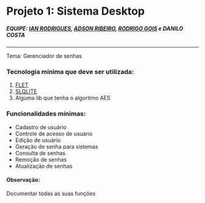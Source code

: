 # Projeto 1: Sistema Desktop

##### EQUIPE: <a href="https://github.com/ianroddrs">IAN RODRIGUES</a>, <a href="https://github.com/andrerbr">ADSON RIBEIRO</a>, <a href="https://github.com/rodrigogois685">RODRIGO GOIS</a> e DANILO COSTA

<hr>

<p>
  Tema: Gerenciador de senhas
</p>
  
<h3>Tecnologia mínima que deve ser utilizada:</h3>
<ol>
  <li>
    <a href="https://flet.dev/" target="_blank">FLET</a>
  </li>
  <li>
    <a href="https://docs.python.org/3/library/sqlite3.html" target="_blank">SLQLITE</a>
  </li>
  <li>
    Alguma lib que tenha o algoritmo AES
  </li>
</ol>
<h3>Funcionalidades mínimas:</h3>
<ul>
  <li>Cadastro de usuário</li>
  <li>Controle de acesso de usuário</li>
  <li>Edição de usuário</li>
  <li>Geração de senha para sistemas</li>
  <li>Consulta de senhas</li>
  <li>Remoção de senhas</li>
  <li>Atualização de senhas</li>
</ul>

<h4>Observação:</h4>
<p>Documentar todas as suas funções</p>

